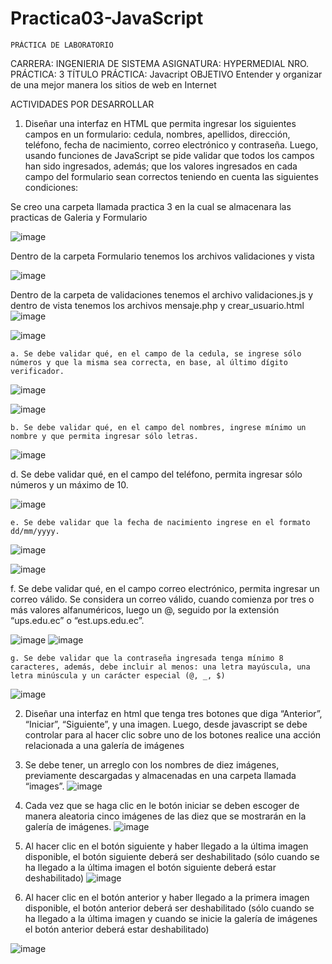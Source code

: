 # Practica03-JavaScript
 	PRÁCTICA DE LABORATORIO

CARRERA: INGENIERIA DE SISTEMA	ASIGNATURA: HYPERMEDIAL
NRO. PRÁCTICA:	3	TÍTULO PRÁCTICA: Javacript
OBJETIVO 
Entender y organizar de una mejor manera los sitios de web en Internet

ACTIVIDADES POR DESARROLLAR 

1. Diseñar una interfaz en HTML que permita ingresar los siguientes campos en un formulario: cedula, nombres, apellidos, dirección, teléfono, fecha de nacimiento, correo electrónico y contraseña. Luego, usando funciones de JavaScript se pide validar que todos los campos han sido ingresados, además; que los valores ingresados en cada campo del formulario sean correctos teniendo en cuenta las siguientes condiciones:

Se creo una carpeta llamada practica 3 en la cual se almacenara las practicas de Galeria y Formulario

![image](https://user-images.githubusercontent.com/56621165/69180749-cfe18380-0adb-11ea-9369-cd5051659818.png)


 
Dentro de la carpeta Formulario tenemos los archivos validaciones y vista 

![image](https://user-images.githubusercontent.com/56621165/69180849-06b79980-0adc-11ea-8270-69f480e4257c.png)




Dentro de la carpeta de validaciones tenemos el archivo validaciones.js y dentro de vista tenemos los archivos mensaje.php y crear_usuario.html
![image](https://user-images.githubusercontent.com/56621165/69180926-28b11c00-0adc-11ea-971a-64ca1eb8a6dc.png)
                                 
![image](https://user-images.githubusercontent.com/56621165/69180946-3666a180-0adc-11ea-9232-4cac7b70f4f6.png)

	a. Se debe validar qué, en el campo de la cedula, se ingrese sólo números y que la misma sea correcta, en base, al último dígito verificador. 
	

![image](https://user-images.githubusercontent.com/56621165/69181509-374c0300-0add-11ea-8518-d225ef4215b0.png)

![image](https://user-images.githubusercontent.com/56621165/69181005-51d1ac80-0adc-11ea-9258-0bade47afba6.png)



 
	b. Se debe validar qué, en el campo del nombres, ingrese mínimo un nombre y que permita ingresar sólo letras. 
	
![image](https://user-images.githubusercontent.com/56621165/69181031-5c8c4180-0adc-11ea-851c-a36fb437f2e2.png)


 




d. Se debe validar qué, en el campo del teléfono, permita ingresar sólo números y un máximo de 10. 
	
  
 ![image](https://user-images.githubusercontent.com/56621165/69181078-729a0200-0adc-11ea-909f-5e2f097d5ece.png)




 
	e. Se debe validar que la fecha de nacimiento ingrese en el formato dd/mm/yyyy. 
	
 
![image](https://user-images.githubusercontent.com/56621165/69181099-7b8ad380-0adc-11ea-9595-40c3d28adf50.png)

![image](https://user-images.githubusercontent.com/56621165/69181136-8e050d00-0adc-11ea-83be-213b61912d26.png)







f. Se debe validar qué, en el campo correo electrónico, permita ingresar un correo válido. Se considera un correo válido, cuando comienza por tres o más valores alfanuméricos, luego un @, seguido por la extensión “ups.edu.ec” o “est.ups.edu.ec”. 
	
 ![image](https://user-images.githubusercontent.com/56621165/69181171-9fe6b000-0adc-11ea-93a2-327ec4d7a96e.png)
![image](https://user-images.githubusercontent.com/56621165/69181630-6ebaaf80-0add-11ea-9010-72d3103b7f16.png) 


 

 
	g. Se debe validar que la contraseña ingresada tenga mínimo 8 caracteres, además, debe incluir al menos: una letra mayúscula, una letra minúscula y un carácter especial (@, _, $) 
	
  ![image](https://user-images.githubusercontent.com/56621165/69181349-e76d3c00-0adc-11ea-80f7-488740cbc58c.png)

	 

2. Diseñar una interfaz en html que tenga tres botones que diga “Anterior”, “Iniciar”, “Siguiente”, y una imagen. Luego, desde javascript se debe controlar para al hacer clic sobre uno de los botones realice una acción relacionada a una galería de imágenes 



1.	Se debe tener, un arreglo con los nombres de diez imágenes, previamente descargadas y almacenadas en una carpeta llamada “images”. 
![image](https://user-images.githubusercontent.com/56621165/69181386-f522c180-0adc-11ea-900a-94bb8dee03cd.png)

  
2.	Cada vez que se haga clic en le botón iniciar se deben escoger de manera aleatoria cinco imágenes de las diez que se mostrarán en la galería de imágenes.
![image](https://user-images.githubusercontent.com/56621165/69181407-feac2980-0adc-11ea-9c39-92f7961db840.png)

 

3.	Al hacer clic en el botón siguiente y haber llegado a la última imagen disponible, el botón siguiente deberá ser deshabilitado (sólo cuando se ha llegado a la última imagen el botón siguiente deberá estar deshabilitado) 
![image](https://user-images.githubusercontent.com/56621165/69181425-0b308200-0add-11ea-9d50-6bd5676bacbd.png)


4.	Al hacer clic en el botón anterior y haber llegado a la primera imagen disponible, el botón anterior deberá ser deshabilitado (sólo cuando se ha llegado a la última imagen y cuando se inicie la galería de imágenes el botón anterior deberá estar deshabilitado) 


![image](https://user-images.githubusercontent.com/56621165/69181447-1683ad80-0add-11ea-93d2-c1b9ba7ba96a.png)
 







